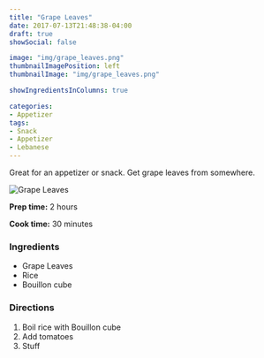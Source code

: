```yaml
---
title: "Grape Leaves"
date: 2017-07-13T21:48:38-04:00
draft: true
showSocial: false

image: "img/grape_leaves.png"
thumbnailImagePosition: left
thumbnailImage: "img/grape_leaves.png"

showIngredientsInColumns: true

categories:
- Appetizer
tags:
- Snack
- Appetizer
- Lebanese
---
```



Great for an appetizer or snack. Get grape leaves from somewhere.
<!--more-->

![Grape Leaves](/img/grape_leaves.png "Grape Leaves picture")


**Prep time:** 2 hours

**Cook time:** 30 minutes

### Ingredients



* Grape Leaves
* Rice
* Bouillon cube

### Directions
1. Boil rice with Bouillon cube
2. Add tomatoes
3. Stuff


